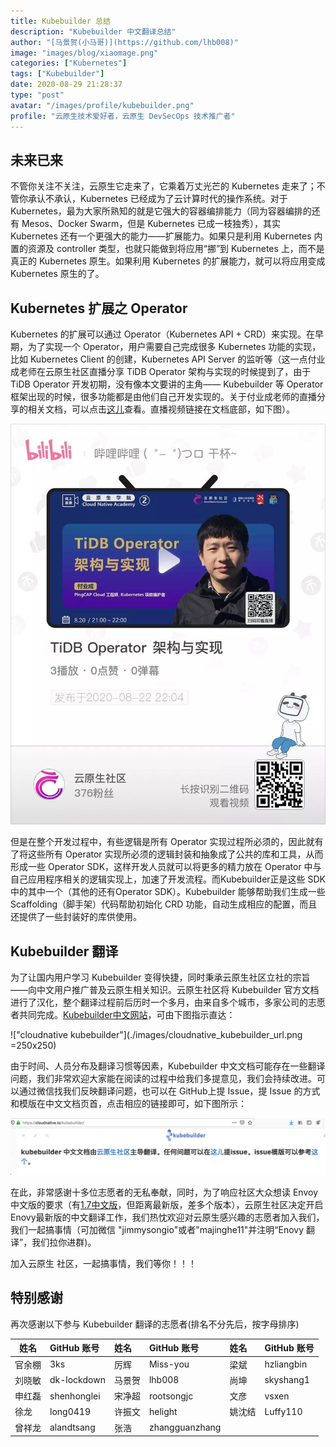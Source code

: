 ```yaml
---
title: Kubebuilder 总结
description: "Kubebuilder 中文翻译总结"
author: "[马景贺(小马哥)](https://github.com/lhb008)"
image: "images/blog/xiaomage.png"
categories: ["Kubernetes"]
tags: ["Kubebuilder"]
date: 2020-08-29 21:28:37
type: "post"
avatar: "/images/profile/kubebuilder.png"
profile: "云原生技术爱好者，云原生 DevSecOps 技术推广者"
---
```


## 未来已来

不管你关注不关注，云原生它走来了，它乘着万丈光芒的 Kubernetes 走来了；不管你承认不承认，Kubernetes 已经成为了云计算时代的操作系统。对于 Kubernetes，最为大家所熟知的就是它强大的容器编排能力（同为容器编排的还有 Mesos、Docker Swarm，但是 Kubernetes 已成一枝独秀），其实 Kubernetes 还有一个更强大的能力——扩展能力。如果只是利用 Kubernetes 内置的资源及 controller 类型，也就只能做到将应用“挪”到 Kubernetes 上，而不是真正的 Kubernetes 原生。如果利用 Kubernetes 的扩展能力，就可以将应用变成 Kubernetes 原生的了。


## Kubernetes 扩展之 Operator

Kubernetes 的扩展可以通过 Operator（Kubernetes API + CRD）来实现。在早期，为了实现一个 Operator，用户需要自己完成很多 Kubernetes 功能的实现，比如 Kubernetes Client 的创建，Kubernetes API Server 的监听等（这一点付业成老师在云原生社区直播分享 TiDB Operator 架构与实现的时候提到了，由于 TiDB Operator 开发初期，没有像本文要讲的主角—— Kubebuilder 等 Operator 框架出现的时候，很多功能都是由他们自己开发实现的。关于付业成老师的直播分享的相关文档，可以点击[这儿](https://mp.weixin.qq.com/s?__biz=MzI1NTE2NDE2MA==&mid=2649382450&idx=1&sn=2821ebc10ee82bb96b2ea222c3c86eb2&chksm=f224d45dc5535d4bafbf92d680c2a3bdcdef418f2512b92a54d24de286300810b7080cd6b65a&mpshare=1&scene=1&srcid=0828H8AVRCOE1zF80mDmMyFs&sharer_sharetime=1598606753261&sharer_shareid=69a671b032908bc53da173d06860fd16&exportkey=AelvSvG61dltexVPDUE2ZqY%3D&pass_ticket=xADS2K%2Ba1S5aRSLCMvRl1FI8%2FZ36Aex4ndAjdveOi87TBUPfO8ezl8mwng3JW%2BBm&wx_header=0#rd)查看。直播视频链接在文档底部，如下图）。

!["TiDB Operator"](./images/tidb_operator.png)

但是在整个开发过程中，有些逻辑是所有 Operator 实现过程所必须的，因此就有了将这些所有 Operator 实现所必须的逻辑封装和抽象成了公共的库和工具，从而形成一些 Operator SDK，这样开发人员就可以将更多的精力放在 Operator 中与自己应用程序相关的逻辑实现上，加速了开发流程。而Kubebuilder正是这些 SDK 中的其中一个（其他的还有Operator SDK）。Kubebuilder 能够帮助我们生成一些 Scaffolding（脚手架）代码帮助初始化 CRD 功能，自动生成相应的配置，而且还提供了一些封装好的库供使用。


## Kubebuilder 翻译

为了让国内用户学习 Kubebuilder 变得快捷，同时秉承云原生社区立社的宗旨——向中文用户推广普及云原生相关知识。云原生社区将 Kubebuilder 官方文档进行了汉化，整个翻译过程前后历时一个多月，由来自多个城市，多家公司的志愿者共同完成。[Kubebuilder中文网站](https://cloudnative.to/kubebuilder)，可由下图指示直达：

!["cloudnative kubebuilder"](./images/cloudnative_kubebuilder_url.png =250x250)


由于时间、人员分布及翻译习惯等因素，Kubebuilder 中文文档可能存在一些翻译问题，我们非常欢迎大家能在阅读的过程中给我们多提意见，我们会持续改进。可以通过微信找我们反映翻译问题，也可以在 GitHub上提 Issue，提 Issue 的方式和模版在中文文档页首，点击相应的链接即可，如下图所示：

!["kubebuilder zh"](./images/kubebuilder_zh_url.png)


在此，非常感谢十多位志愿者的无私奉献，同时，为了响应社区大众想读 Envoy 中文版的要求（有[1.7中文版](https://www.servicemesher.com/envoy/)，但距离最新版，差多个版本），云原生社区决定开启Enovy最新版的中文翻译工作，我们热忱欢迎对云原生感兴趣的志愿者加入我们，我们一起搞事情（可加微信 "jimmysongio"或者"majinghe11"并注明“Enovy 翻译”，我们拉你进群)。

加入云原生 社区，一起搞事情，我们等你！！！


## 特别感谢
再次感谢以下参与 Kubebuilder 翻译的志愿者(排名不分先后，按字母排序)

| 姓名| GitHub 账号| 姓名| GitHub 账号 | 姓名| GitHub 账号 |
| --- | :--- | :--- | :--- | :--- | :--- |
| 官余棚| 3ks| 厉辉| Miss-you | 梁斌| hzliangbin |
| 刘晓敏| dk-lockdown| 马景贺| lhb008 | 尚坤| skyshang1 |
| 申红磊| shenhonglei| 宋净超| rootsongjc | 文彦| vsxen |
| 徐龙| long0419| 许振文| helight | 姚沈结| Luffy110 |
| 曾祥龙| alandtsang| 张浩| zhangguanzhang | 

